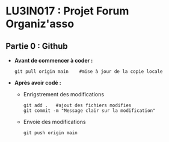 # LU3IN017 : Projet Forum Organiz'asso

## Partie 0 : Github

- **Avant de commencer à coder :**
    ```
    git pull origin main    #mise à jour de la copie locale
    ```

- **Après avoir codé :**
    - Enrigstrement des modifications 
        ```
        git add .   #ajout des fichiers modifies
        git commit -m "Message clair sur la modification"
        ```
    - Envoie des modifications 
        ```
        git push origin main
        ```